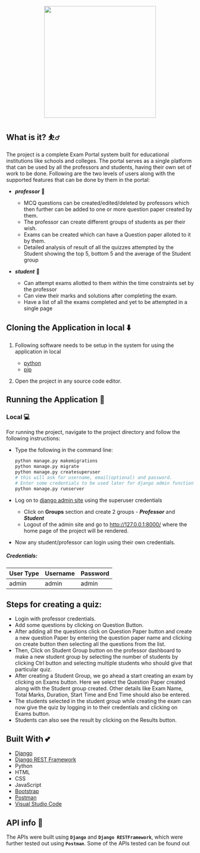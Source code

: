 <p align='center'><img src='https://user-images.githubusercontent.com/46227193/133924458-d6f66df8-f0f8-4d56-951e-213200a2ad83.jpeg' width="300" ></p>

## What is it? ⛹️‍♂️
The project is a complete Exam Portal system built for educational institutions like schools and colleges. The portal serves as a single platform that can be used by all the professors and students, having their own set of work to be done. Following are the two levels of users along with the supported features that can be done by them in the portal:
* ***professor*** 👔

   * MCQ questions can be created/edited/deleted by professors which then further can be added to one or more question paper created by them.
   * The professor can create different groups of students as per their wish.
   * Exams can be created which can have a Question paper alloted to it by them.
   * Detailed analysis of result of all the quizzes attempted by the Student showing the top 5, bottom 5 and the average of the Student group 

* ***student*** 🧑‍
   * Can attempt exams allotted to them within the time constraints set by the professor
   * Can view their marks and solutions after completing the exam.
   * Have a list of all the exams completed and yet to be attempted in a single page 



## Cloning the Application in local ⬇️
1. Following software needs to be setup in the system for using the application in local
   * [python](https://www.python.org/downloads/)
   * [pip](https://pip.pypa.io/en/stable/installing/)
   
2. Open the project in any source code editor.


## Running the Application 🚚
### Local 💻
For running the project, navigate to the project directory and follow the following instructions:

* Type the following in the command line:
    ```sh
    python manage.py makemigrations
    python manage.py migrate
    python manage.py createsuperuser
    # this will ask for username, email(optional) and password. 
    # Enter some credentials to be used later for django admin functionality.
    python manage.py runserver
  ```

* Log on to [django admin site](http://127.0.0.1:8000/admin) using the superuser credentials
    * Click on **Groups** section and create 2 groups - ***Professor*** and ***Student***
    * Logout of the admin site and go to http://127.0.0.1:8000/ where the home page of the project will be rendered.

* Now any student/professor can login using their own credentials.


##### Credentials:
| User Type      | Username | Password |
| ----------- | ----------- | -----------|
| admin      | admin       | admin |


## Steps for creating a quiz:
* Login with professor credentials.
* Add some questions by clicking on Question Button.
* After adding all the questions click on Question Paper button and create a new question Paper by entering the question paper name and clicking on create button then selecting all the questions from the list.
* Then, Click on Student Group button on the professor dashboard to make a new student group by selecting the number of students by clicking Ctrl button and selecting multiple students who should give that particular quiz.
* After creating a Student Group, we go ahead a start creating an exam by clicking on Exams button. Here we select the Question Paper created along with the Student group created. Other details like Exam Name, Total Marks, Duration, Start Time and End Time should also be entered.
* The students selected in the student group while creating the exam can now give the quiz by logging in to their credentials and clicking on Exams button.
* Students can also see the result by clicking on the Results button.


## Built With 💕
* [Django](https://www.djangoproject.com/)
* [Django REST Framework](https://www.django-rest-framework.org/)
* Python
* HTML
* CSS
* JavaScript
* [Bootstrap](https://getbootstrap.com/)
* [Postman](https://www.postman.com/)
* [Visual Studio Code](https://code.visualstudio.com/)


## API info 👷
The APIs were built using **`Django`** and **`Django RESTFramework`**, which were further tested out using **`Postman`**. Some of the APIs tested can be found out

